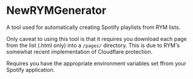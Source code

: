 # NewRYMGenerator

A tool used for automatically creating Spotify playlists from RYM lists.

Only caveat to using this tool is that it requires you download each page from the list (.html only) into a `/pages/` directory. This is due to RYM's somewhat recent implementation of Cloudflare protection.

Requires you have the appropriate environment variables set ffrom your Spotify application.